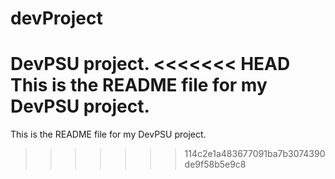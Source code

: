 # devProject
DevPSU project.
<<<<<<< HEAD
This is the README file for my DevPSU project.
=======
This is the README file for my DevPSU project.
>>>>>>> 114c2e1a483677091ba7b3074390de9f58b5e9c8
